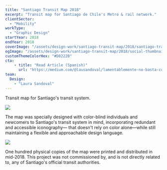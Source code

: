 ```yaml
---
title: "Santiago Transit Map 2018"
excerpt: "Transit map for Santiago de Chile's Metro & rail network."
clientSector:
  - "Mobility"
workType:
  - "Graphic Design"
startYear: 2018
endYear: 2018
coverImage: "/assets/design-work/santiago-transit-map/2018/santiago-transit-map-s3-full.png"
ogImage: "/assets/design-work/santiago-transit-map/2018/social-thumbnail.png"
customThemeColorHex: "#D8222B"
cta:
    - title: "Read Article (Spanish)"
      url: "https://medium.com/@lausandoval/lamentablemente-no-basta-con-ascensores-d52b81257ca1"
team:
  Design:
    - "Laura Sandoval"
---
```


Transit map for Santiago's transit system.

![](/assets/design-work/santiago-transit-map/2018/santiago-transit-map-s3.png)

The map was specially designed with color-blind individuals and newcomers to Santiago's transit system in mind, incorporating redundant and accessible iconography— that doesn't rely on color alone—while still maintaining a flexible and approachable design language.

![](/assets/design-work/santiago-transit-map/2018/santiago-transit-map-s3-variant.png)

One hundred physical copies of the map were printed and distributed in mid-2018. This project was not commissioned by, and is not directly related to, any of Santiago's official transit authorities.